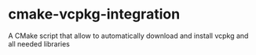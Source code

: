 # cmake-vcpkg-integration
A CMake script that allow to automatically download and install vcpkg and all needed libraries
